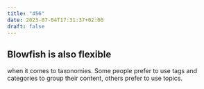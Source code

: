 ```yaml
---
title: "456"
date: 2023-07-04T17:31:37+02:00
draft: false
---
```



## Blowfish is also flexible

when it comes to taxonomies. Some people prefer to use tags and categories to group their content, others prefer to use topics.
